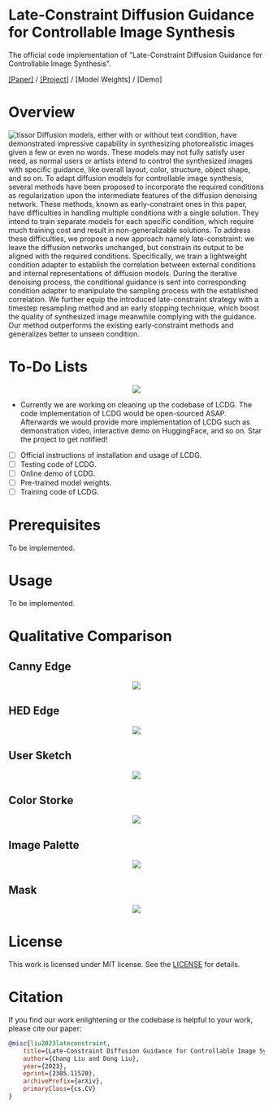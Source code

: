 # Late-Constraint Diffusion Guidance for Controllable Image Synthesis
The official code implementation of "Late-Constraint Diffusion Guidance for Controllable Image Synthesis".

[[Paper]]([github_materials/tissor.jpg](https://arxiv.org/abs/2305.11520)) / [[Project]](https://alonzoleeeooo.github.io/LCDG/) / [Model Weights] / [Demo]
# Overview
![tissor](github_materials/tissor.jpg)
Diffusion models, either with or without text condition, have demonstrated impressive capability in synthesizing photorealistic images given a few or even no words. These models may not fully satisfy user need, as normal users or artists intend to control the synthesized images with specific guidance, like overall layout, color, structure, object shape, and so on. To adapt diffusion models for controllable image synthesis, several methods have been proposed to incorporate the required conditions as regularization upon the intermediate features of the diffusion denoising network. These methods, known as early-constraint ones in this paper, have difficulties in handling multiple conditions with a single solution. They intend to train separate models for each specific condition, which require much training cost and result in non-generalizable solutions. To address these difficulties, we propose a new approach namely late-constraint: we leave the diffusion networks unchanged, but constrain its output to be aligned with the required conditions. Specifically, we train a lightweight condition adapter to establish the correlation between external conditions and internal representations of diffusion models. During the iterative denoising process, the conditional guidance is sent into corresponding condition adapter to manipulate the sampling process with the established correlation. We further equip the introduced late-constraint strategy with a timestep resampling method and an early stopping technique, which boost the quality of synthesized image meanwhile complying with the guidance. Our method outperforms the existing early-constraint methods and generalizes better to unseen condition.

# To-Do Lists
<div align="center">
<img src="github_materials/star.jpg">
</div>

- Currently we are working on cleaning up the codebase of LCDG. The code implementation of LCDG would be open-sourced ASAP. Afterwards we would provide more implementation of LCDG such as demonstration video, interactive demo on HuggingFace, and so on. Star the project to get notified!
- [ ] Official instructions of installation and usage of LCDG.
- [ ] Testing code of LCDG.
- [ ] Online demo of LCDG.
- [ ] Pre-trained model weights.
- [ ] Training code of LCDG.

# Prerequisites
To be implemented.

# Usage
To be implemented.

# Qualitative Comparison
## Canny Edge
<div align="center">
<img src="github_materials/canny_edge.jpg">
</div>

## HED Edge
<div align="center">
<img src="github_materials/hed_edge.jpg">
</div>

## User Sketch
<div align="center">
<img src="github_materials/user_sketch.jpg">
</div>

## Color Storke
<div align="center">
<img src="github_materials/color_stroke.jpg">
</div>

## Image Palette
<div align="center">
<img src="github_materials/image_palette.jpg">
</div>

## Mask
<div align="center">
<img src="github_materials/mask.jpg">
</div>

# License
This work is licensed under MIT license. See the [LICENSE](LICENSE) for details.

# Citation
If you find our work enlightening or the codebase is helpful to your work, please cite our paper:
```bibtex
@misc{liu2023lateconstraint,
    title={Late-Constraint Diffusion Guidance for Controllable Image Synthesis}, 
    author={Chang Liu and Dong Liu},
    year={2023},
    eprint={2305.11520},
    archivePrefix={arXiv},
    primaryClass={cs.CV}
}
```
